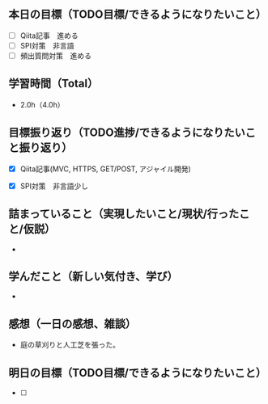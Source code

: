## 本日の目標（TODO目標/できるようになりたいこと）
- [ ] Qiita記事　進める
- [ ] SPI対策　非言語
- [ ] 頻出質問対策　進める
　
## 学習時間（Total）
- 2.0h（4.0h）

## 目標振り返り（TODO進捗/できるようになりたいこと振り返り）
- [x] Qiita記事(MVC, HTTPS, GET/POST, アジャイル開発)
- [x] SPI対策　非言語少し


##  詰まっていること（実現したいこと/現状/行ったこと/仮説）
-

## 学んだこと（新しい気付き、学び）
-

## 感想（一日の感想、雑談）
- 庭の草刈りと人工芝を張った。

## 明日の目標（TODO目標/できるようになりたいこと）
- [ ]
